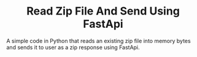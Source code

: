 <h1 align="center">Read Zip File And Send Using FastApi</h1>
A simple code in Python that reads an existing zip file into memory bytes and sends it to user as a zip response using FastApi.
